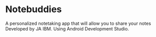# Notebuddies
A personalized notetaking app that will allow you to share your notes 
Developed by JA IBM.
Using Android Development Studio.
